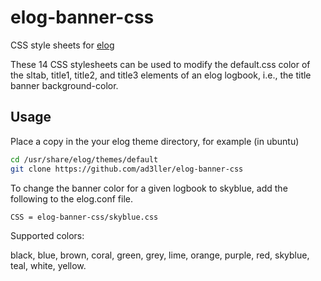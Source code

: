 # elog-banner-css
CSS style sheets for [elog](https://midas.psi.ch/elog/)

These 14 CSS stylesheets can be used to modify the default.css color of the sltab, title1, title2, and title3 elements of an
elog logbook, i.e., the title banner background-color.

## Usage
Place a copy in the your elog theme directory, for example (in ubuntu)

```bash
cd /usr/share/elog/themes/default
git clone https://github.com/ad3ller/elog-banner-css
```

To change the banner color for a given logbook to skyblue, add the following to the elog.conf file. 
```
CSS = elog-banner-css/skyblue.css
```

Supported colors:

black, blue, brown, coral, green, grey, lime, orange, purple, red, skyblue, teal, white, yellow.
